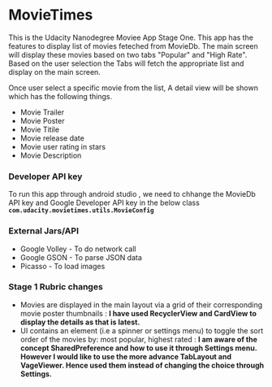 # MovieTimes
This is the Udacity Nanodegree Moviee App Stage One. This app has the features to display list of movies feteched from MovieDb. 
The main screen will display these movies based on two tabs "Popular" and "High Rate". Based on the user selection the Tabs will
fetch the appropriate list and display on the main screen.

Once user select a specific movie from the list, A detail view will be shown which has the following things.
* Movie Trailer
* Movie Poster
* Movie Titile
* Movie release date
* Movie user rating in stars
* Movie Description

### Developer API key
To run this app through android studio , we need to chhange the MovieDb API key and Google Developer API key in the below class
**`com.udacity.movietimes.utils.MovieConfig`**

### External Jars/API
* Google Volley - To do network call
* Google GSON   - To parse JSON data
* Picasso       - To load images

### Stage 1 Rubric changes
* Movies are displayed in the main layout via a grid of their corresponding movie poster thumbnails :                           **I have used RecyclerView and CardView to display the details as that is latest.**
* UI contains an element (i.e a spinner or settings menu) to toggle the sort order of the movies by: most popular, highest rated : 
**I am aware of the concept SharedPreference and how to use it through Settings menu. However I would like to use the more advance TabLayout and VageViewer. Hence used them instead of changing the choice through Settings.**

